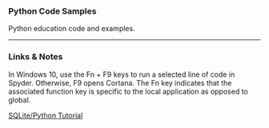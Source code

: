 ### Python Code Samples

Python education code and examples.

----------------------------------------------------------------------
### Links & Notes

In Windows 10, use the Fn + F9 keys to run a selected line of code in Spyder.  Otherwise, F9 opens Cortana. The Fn key indicates
that the associated function key is specific to the local application as opposed to global.

[SQLite/Python Tutorial](http://www.sqlitetutorial.net/sqlite-python/)

